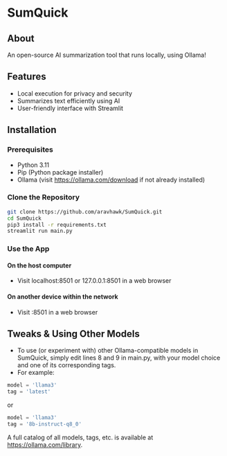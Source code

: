 # SumQuick

## About
An open-source AI summarization tool that runs locally, using Ollama!

## Features
- Local execution for privacy and security
- Summarizes text efficiently using AI
- User-friendly interface with Streamlit

## Installation

### Prerequisites
- Python 3.11
- Pip (Python package installer)
- Ollama (visit https://ollama.com/download if not already installed)

### Clone the Repository
```zsh
git clone https://github.com/aravhawk/SumQuick.git
cd SumQuick
pip3 install -r requirements.txt
streamlit run main.py
```

### Use the App

#### On the host computer
- Visit localhost:8501 or 127.0.0.1:8501 in a web browser

#### On another device within the network
- Visit <host-computer-ip>:8501 in a web browser

## Tweaks & Using Other Models

- To use (or experiment with) other Ollama-compatible models in SumQuick, simply edit lines 8 and 9 in main.py, with your model choice and one of its corresponding tags.
- For example:
```python
model = 'llama3'
tag = 'latest'
```
or
```python
model = 'llama3'
tag = '8b-instruct-q8_0'
```
A full catalog of all models, tags, etc. is available at https://ollama.com/library.
